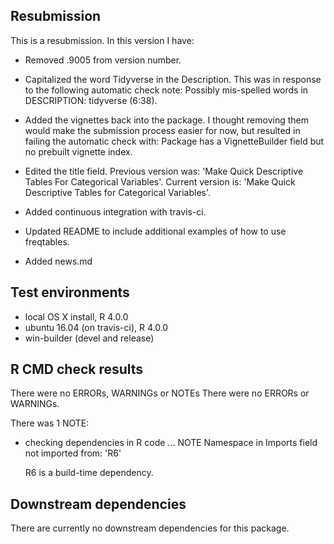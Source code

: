 ## Resubmission
This is a resubmission. In this version I have:

* Removed .9005 from version number.

* Capitalized the word Tidyverse in the Description. This was in response to the following automatic check note: Possibly mis-spelled words in DESCRIPTION: tidyverse (6:38).

* Added the vignettes back into the package. I thought removing them would make the submission process easier for now, but resulted in failing the automatic check with: Package has a VignetteBuilder field but no prebuilt vignette index.

* Edited the title field. Previous version was: 'Make Quick Descriptive Tables For Categorical Variables'. Current version is: 'Make Quick Descriptive Tables for Categorical Variables'.

* Added continuous integration with travis-ci.

* Updated README to include additional examples of how to use freqtables.

* Added news.md

## Test environments
* local OS X install, R 4.0.0
* ubuntu 16.04 (on travis-ci), R 4.0.0
* win-builder (devel and release)

## R CMD check results
There were no ERRORs, WARNINGs or NOTEs
There were no ERRORs or WARNINGs. 

There was 1 NOTE:

* checking dependencies in R code ... NOTE
  Namespace in Imports field not imported from: 'R6'

  R6 is a build-time dependency.

## Downstream dependencies
There are currently no downstream dependencies for this package.
